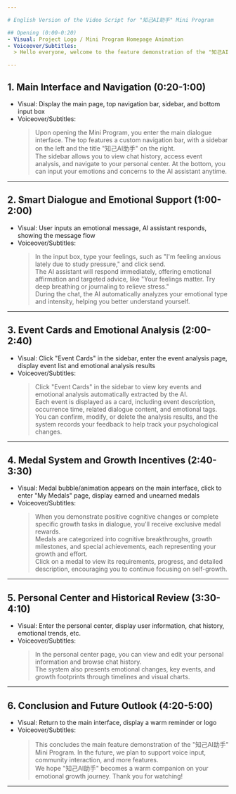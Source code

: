 ```yaml
---

# English Version of the Video Script for "知己AI助手" Mini Program

## Opening (0:00-0:20)
- Visual: Project Logo / Mini Program Homepage Animation
- Voiceover/Subtitles:
  > Hello everyone, welcome to the feature demonstration of the "知己AI助手" Mini Program. This app is a psychological support platform for teenagers, powered by large language models, offering warm and safe emotional companionship and growth incentives.

---
```


## 1. Main Interface and Navigation (0:20-1:00)
- Visual: Display the main page, top navigation bar, sidebar, and bottom input box
- Voiceover/Subtitles:
  > Upon opening the Mini Program, you enter the main dialogue interface. The top features a custom navigation bar, with a sidebar on the left and the title "知己AI助手" on the right.  
  > The sidebar allows you to view chat history, access event analysis, and navigate to your personal center. At the bottom, you can input your emotions and concerns to the AI assistant anytime.

---

## 2. Smart Dialogue and Emotional Support (1:00-2:00)
- Visual: User inputs an emotional message, AI assistant responds, showing the message flow
- Voiceover/Subtitles:
  > In the input box, type your feelings, such as "I'm feeling anxious lately due to study pressure," and click send.  
  > The AI assistant will respond immediately, offering emotional affirmation and targeted advice, like "Your feelings matter. Try deep breathing or journaling to relieve stress."  
  > During the chat, the AI automatically analyzes your emotional type and intensity, helping you better understand yourself.

---

## 3. Event Cards and Emotional Analysis (2:00-2:40)
- Visual: Click "Event Cards" in the sidebar, enter the event analysis page, display event list and emotional analysis results
- Voiceover/Subtitles:
  > Click "Event Cards" in the sidebar to view key events and emotional analysis automatically extracted by the AI.  
  > Each event is displayed as a card, including event description, occurrence time, related dialogue content, and emotional tags.  
  > You can confirm, modify, or delete the analysis results, and the system records your feedback to help track your psychological changes.

---

## 4. Medal System and Growth Incentives (2:40-3:30)
- Visual: Medal bubble/animation appears on the main interface, click to enter "My Medals" page, display earned and unearned medals
- Voiceover/Subtitles:
  > When you demonstrate positive cognitive changes or complete specific growth tasks in dialogue, you'll receive exclusive medal rewards.  
  > Medals are categorized into cognitive breakthroughs, growth milestones, and special achievements, each representing your growth and effort.  
  > Click on a medal to view its requirements, progress, and detailed description, encouraging you to continue focusing on self-growth.

---

## 5. Personal Center and Historical Review (3:30-4:10)
- Visual: Enter the personal center, display user information, chat history, emotional trends, etc.
- Voiceover/Subtitles:
  > In the personal center page, you can view and edit your personal information and browse chat history.  
  > The system also presents emotional changes, key events, and growth footprints through timelines and visual charts.

---

## 6. Conclusion and Future Outlook (4:20-5:00)
- Visual: Return to the main interface, display a warm reminder or logo
- Voiceover/Subtitles:
  > This concludes the main feature demonstration of the "知己AI助手" Mini Program. In the future, we plan to support voice input, community interaction, and more features.  
  > We hope "知己AI助手" becomes a warm companion on your emotional growth journey. Thank you for watching!

---
